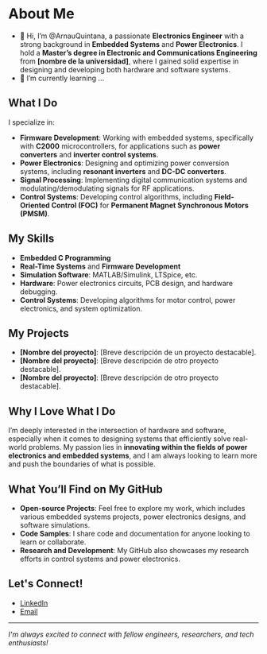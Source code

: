 # About Me
- 👋 Hi, I’m @ArnauQuintana, a passionate **Electronics Engineer** with a strong background in **Embedded Systems** and **Power Electronics**. I hold a **Master’s degree in Electronic and Communications Engineering** from **[nombre de la universidad]**, where I gained solid expertise in designing and developing both hardware and software systems.
- 🌱 I’m currently learning ...
## What I Do

I specialize in:
- **Firmware Development**: Working with embedded systems, specifically with **C2000** microcontrollers, for applications such as **power converters** and **inverter control systems**.
- **Power Electronics**: Designing and optimizing power conversion systems, including **resonant inverters** and **DC-DC converters**.
- **Signal Processing**: Implementing digital communication systems and modulating/demodulating signals for RF applications.
- **Control Systems**: Developing control algorithms, including **Field-Oriented Control (FOC)** for **Permanent Magnet Synchronous Motors (PMSM)**.

## My Skills
- **Embedded C Programming**
- **Real-Time Systems** and **Firmware Development**
- **Simulation Software**: MATLAB/Simulink, LTSpice, etc.
- **Hardware**: Power electronics circuits, PCB design, and hardware debugging.
- **Control Systems**: Developing algorithms for motor control, power electronics, and system optimization.

## My Projects

- **[Nombre del proyecto]**: [Breve descripción de un proyecto destacable].
- **[Nombre del proyecto]**: [Breve descripción de otro proyecto destacable].
- **[Nombre del proyecto]**: [Breve descripción de otro proyecto destacable].

## Why I Love What I Do

I’m deeply interested in the intersection of hardware and software, especially when it comes to designing systems that efficiently solve real-world problems. My passion lies in **innovating within the fields of power electronics and embedded systems**, and I am always looking to learn more and push the boundaries of what is possible.

## What You’ll Find on My GitHub

- **Open-source Projects**: Feel free to explore my work, which includes various embedded systems projects, power electronics designs, and software simulations.
- **Code Samples**: I share code and documentation for anyone looking to learn or collaborate.
- **Research and Development**: My GitHub also showcases my research efforts in control systems and power electronics.

## Let's Connect!

- [LinkedIn](https://www.linkedin.com/in/arnau-quintana-llorens/)
- [Email](arnauqll@gmail.com)

---

*I'm always excited to connect with fellow engineers, researchers, and tech enthusiasts!*
